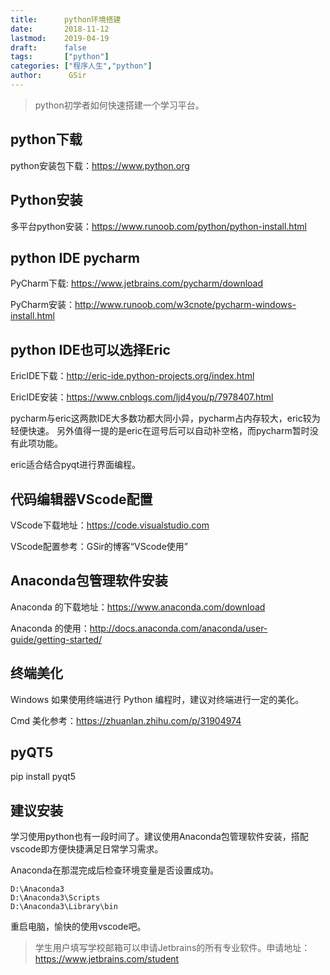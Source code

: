 ```yaml
---
title:      python环境搭建
date:       2018-11-12
lastmod:    2019-04-19
draft:      false
tags:       ["python"]
categories: ["程序人生","python"]
author:      GSir
---
```


> python初学者如何快速搭建一个学习平台。

<!--more-->

## python下载

python安装包下载：https://www.python.org

## Python安装

多平台python安装：https://www.runoob.com/python/python-install.html

## python IDE pycharm

PyCharm下载: https://www.jetbrains.com/pycharm/download

PyCharm安装：http://www.runoob.com/w3cnote/pycharm-windows-install.html

## python IDE也可以选择Eric

EricIDE下载：http://eric-ide.python-projects.org/index.html

EricIDE安装：https://www.cnblogs.com/ljd4you/p/7978407.html

pycharm与eric这两款IDE大多数功都大同小异，pycharm占内存较大，eric较为轻便快速。
另外值得一提的是eric在逗号后可以自动补空格，而pycharm暂时没有此项功能。

eric适合结合pyqt进行界面编程。

## 代码编辑器VScode配置

VScode下载地址：https://code.visualstudio.com

VScode配置参考：GSir的博客“VScode使用”

## Anaconda包管理软件安装

Anaconda 的下载地址：https://www.anaconda.com/download

Anaconda 的使用：http://docs.anaconda.com/anaconda/user-guide/getting-started/

## 终端美化

Windows 如果使用终端进行 Python 编程时，建议对终端进行一定的美化。

Cmd 美化参考：https://zhuanlan.zhihu.com/p/31904974

## pyQT5

pip install pyqt5


## 建议安装

学习使用python也有一段时间了。建议使用Anaconda包管理软件安装，搭配vscode即方便快捷满足日常学习需求。

Anaconda在那混完成后检查环境变量是否设置成功。
```
D:\Anaconda3
D:\Anaconda3\Scripts
D:\Anaconda3\Library\bin
```
重启电脑，愉快的使用vscode吧。

> 学生用户填写学校邮箱可以申请Jetbrains的所有专业软件。申请地址：https://www.jetbrains.com/student
